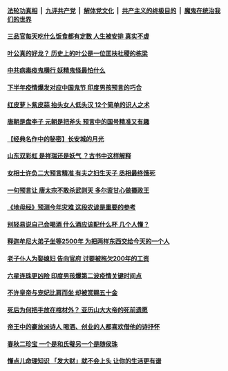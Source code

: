 

####  [法轮功真相](../../../../basic/blob/master/README.md?t=06010201) &nbsp;|&nbsp; [九评共产党](../../../../9ping.md/blob/master/README.md?t=06010201) &nbsp;|&nbsp; [解体党文化](../../../../jtdwh.md/blob/master/README.md?t=06010201)  &nbsp;|&nbsp; [共产主义的终极目的](../../../../gczydzjmd.md/blob/master/README.md?t=06010201) &nbsp;|&nbsp; [魔鬼在统治我们的世界](../../../../mgztzwmdsj.md/blob/master/README.md?t=06010201) 

#### [三品官每天吃什么饭食都有定数 人生被安排 真实不虚](../pages/soh3/384484.md?t=06010201) 
#### [叶公真的好龙？ 历史上的叶公是一位匡扶社稷的栋梁](../pages/soh3/379945.md?t=06010201) 
#### [中共病毒疫鬼横行 妖精鬼怪最怕什么  ](../pages/soh3/384070.md?t=06010201) 
#### [下半年疫情爆发对应中国鬼节 印度男孩预言的巧合](../pages/soh3/383599.md?t=06010201) 
#### [红皮萝卜紫皮蒜 抬头女人低头汉 12个简单的识人之术](../pages/soh3/374065.md?t=06010201) 
#### [唐朝是盘李子 元朝是把斧头 预言中的国号精准又有趣](../pages/soh3/379942.md?t=06010201) 
#### [【经典名作中的秘密】长安城的月光](../pages/soh3/379720.md?t=06010201) 
#### [山东双彩虹 是祥瑞还是妖气 ？古书中这样解释](../pages/soh3/382786.md?t=06010201) 
#### [女相士许负二大预言精准 有夫之妇生天子 丞相最终饿死 ](../pages/soh3/381868.md?t=06010201) 
#### [一句预言让 唐太宗不敢杀武则天 多尔衮甘心做摄政王](../pages/soh3/381877.md?t=06010201) 
#### [《地母经》预测今年灾难 这段农谚是重要的参考](../pages/soh3/379936.md?t=06010201) 
#### [别轻易说自己会喝酒 什么酒应该配什么杯 几个人懂？](../pages/soh3/380572.md?t=06010201) 
#### [释迦牟尼大弟子坐等2500年 为把两样东西交给今天的一个人](../pages/soh3/379174.md?t=06010201) 
#### [老子仆人为娶媳妇  告向官府 讨要被拖欠200年的工资](../pages/soh3/379804.md?t=06010201) 
#### [六星连珠更凶险 印度男孩爆第二波疫情关键时间点](../pages/soh3/380110.md?t=06010201) 
#### [不许皇帝与宠妃比肩而坐 却被赏赐五十金 ](../pages/soh3/379786.md?t=06010201) 
#### [死后为何把手放在棺材外？ 亚历山大大帝的死前遗愿](../pages/soh3/379024.md?t=06010201) 
#### [帝王中的豪放派诗人 喝酒、创业的人都喜欢借他的诗抒怀](../pages/soh3/379177.md?t=06010201) 
#### [春秋二珍宝 一个是和氏璧另一个是随侯珠](../pages/soh3/355582.md?t=06010201) 
#### [懂点儿命理知识 「发大财」就不会上头 让你的生活更有谱](../pages/soh3/375439.md?t=06010201) 
